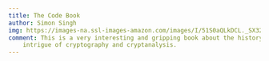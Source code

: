 ```yaml
---
title: The Code Book
author: Simon Singh
img: https://images-na.ssl-images-amazon.com/images/I/51S0aQLkDCL._SX324_BO1,204,203,200_.jpg
comment: This is a very interesting and gripping book about the history and
    intrigue of cryptography and cryptanalysis.
---
```

